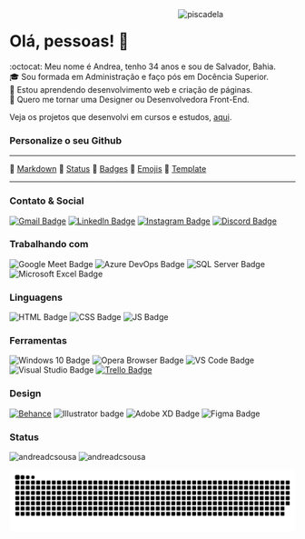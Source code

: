 <!-- **andreadcsousa/andreadcsousa** is a ✨ _special_ ✨ repository because its `README.md` (this file) appears on your GitHub profile. -->

<img align="right" width="41%" alt="piscadela" src="https://media.giphy.com/media/xUA7aUAvc1Cw6VlWF2/giphy.gif" style="max-width:100%;">

# Olá, pessoas! 👋

:octocat: Meu nome é Andrea, tenho 34 anos e sou de Salvador, Bahia.  
:mortar_board: Sou formada em Administração e faço pós em Docência Superior.  
:seedling: Estou aprendendo desenvolvimento web e criação de páginas.  
:purple_heart: Quero me tornar uma Designer ou Desenvolvedora Front-End.  

Veja os projetos que desenvolvi em cursos e estudos, [aqui](https://andreadcsousa.github.io/).

### Personalize o seu Github

<hr>

:link: [Markdown](https://github.com/luong-komorebi/Markdown-Tutorial) :link: [Status](https://github.com/anuraghazra/github-readme-stats) :link: [Badges](https://github.com/alexandresanlim/Badges4-README.md-Profile) :link: [Emojis](https://www.webfx.com/tools/emoji-cheat-sheet/) :link: [Template](https://github.com/othneildrew/Best-README-Template)

<hr>

### Contato & Social

[![Gmail Badge](https://img.shields.io/badge/Gmail-D14836?style=for-the-badge&logo=gmail&logoColor=white)](mailto:andrea.dcsousa@gmail.com)
[![LinkedIn Badge](https://img.shields.io/badge/LinkedIn-0077B5?style=for-the-badge&logo=linkedin&logoColor=white)](https://www.linkedin.com/in/andrea-dcsousa/)
[![Instagram Badge](https://img.shields.io/badge/Instagram-E4405F?style=for-the-badge&logo=instagram&logoColor=white)](https://www.instagram.com/pinklovesxtina/)
[![Discord Badge](https://img.shields.io/badge/Discord-7289DA?style=for-the-badge&logo=discord&logoColor=white)](https://discord.com/channels/@pinkaguilera#3044)

### Trabalhando com

![Google Meet Badge](https://img.shields.io/badge/Google%20Meet-32A350?style=for-the-badge&logo=google-meet&logoColor=white)
![Azure DevOps Badge](https://img.shields.io/badge/DevOps-0078D7?style=for-the-badge&logo=azure-devops&logoColor=white)
![SQL Server Badge](https://img.shields.io/badge/SQL%20Server-CC2927?style=for-the-badge&logo=microsoft%20sql%20server&logoColor=white)
![Microsoft Excel Badge](https://img.shields.io/badge/Microsoft_Excel-217346?style=for-the-badge&logo=microsoft-excel&logoColor=white)

### Linguagens

![HTML Badge](https://img.shields.io/badge/HTML5-E34F26?style=for-the-badge&logo=html5&logoColor=white)
![CSS Badge](https://img.shields.io/badge/CSS3-1572B6?style=for-the-badge&logo=css3&logoColor=white)
![JS Badge](https://img.shields.io/badge/JavaScript-F7DF1E?style=for-the-badge&logo=javascript&logoColor=black)

### Ferramentas

![Windows 10 Badge](https://img.shields.io/badge/Windows%2010-0078D6?style=for-the-badge&logo=windows&logoColor=white)
![Opera Browser Badge](https://img.shields.io/badge/Opera-FF1B2D?style=for-the-badge&logo=opera&logoColor=white)
![VS Code Badge](https://img.shields.io/badge/VS_Code-0078D4?style=for-the-badge&logo=visual%20studio%20code&logoColor=white)
![Visual Studio Badge](https://img.shields.io/badge/Visual_Studio-5C2D91?style=for-the-badge&logo=visual%20studio&logoColor=white)
[![Trello Badge](https://img.shields.io/badge/Trello-0052CC?style=for-the-badge&logo=trello&logoColor=white)](https://trello.com/b/vZhI01ls/tecnologia)

### Design

[![Behance](https://img.shields.io/badge/-Behance-blue?style=for-the-badge&logo=behance&logoColor=white)](https://www.behance.net/andrea-sousa)
![Illustrator badge](https://img.shields.io/badge/Illustrator-FF9A00?style=for-the-badge&logo=adobe%20illustrator&logoColor=white)
![Adobe XD Badge](https://img.shields.io/badge/Adobe%20XD-470137?style=for-the-badge&logo=Adobe%20XD&logoColor=#FF61F6)
![Figma Badge](https://img.shields.io/badge/Figma-F24E1E?style=for-the-badge&logo=figma&logoColor=white)

### Status

<div>
  <img height="180em" src="https://github-readme-stats.vercel.app/api?username=andreadcsousa&show_icons=true&include_all_commits=true&hide_border=true&theme=outrun" alt="andreadcsousa" />
  <img height="180em" src="https://github-readme-stats.vercel.app/api/top-langs?username=andreadcsousa&layout=compact&include_all_commits&hide_border=true&theme=outrun" alt="andreadcsousa" />
</div>

![Snake animation](https://github.com/andreadcsousa/andreadcsousa/blob/output/github-contribution-grid-snake.svg)
